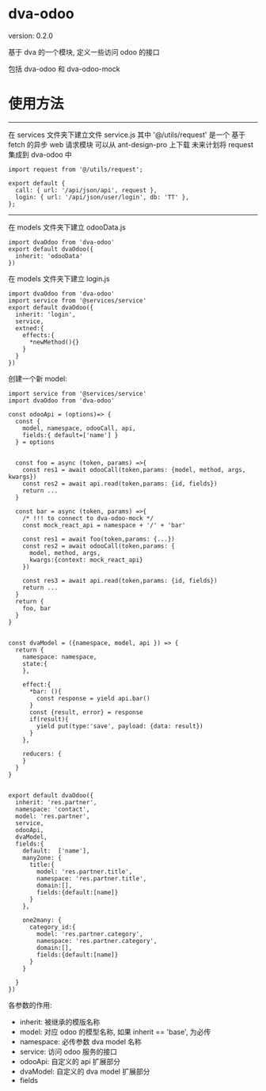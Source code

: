 # dva-odoo

version: 0.2.0

基于 dva 的一个模块, 定义一些访问 odoo 的接口

包括 dva-odoo 和 dva-odoo-mock

# 使用方法

---
在 services 文件夹下建立文件 service.js
其中 '@/utils/request' 是一个 基于 fetch 的异步 web 请求模块
可以从 ant-design-pro 上下载
未来计划将 request 集成到 dva-odoo 中

```
import request from '@/utils/request';

export default {
  call: { url: '/api/json/api', request },
  login: { url: '/api/json/user/login', db: 'TT' },
};
```
---
在 models 文件夹下建立 odooData.js
```
import dvaOdoo from 'dva-odoo'
export default dvaOdoo({
  inherit: 'odooData'
})

```

在 models 文件夹下建立 login.js
```
import dvaOdoo from 'dva-odoo'
import service from '@services/service'
export default dvaOdoo({
  inherit: 'login',
  service,
  extned:{
    effects:{
      *newMethod(){}
    }
  }
})

```

创建一个新 model:

```
import service from '@services/service'
import dvaOdoo from 'dva-odoo'

const odooApi = (options)=> {
  const {
    model, namespace, odooCall, api, 
    fields:{ default=['name'] } 
  } = options
  
  
  const foo = async (token, params) =>{
    const res1 = await odooCall(token,params: {model, method, args, kwargs})
    const res2 = await api.read(token,params: {id, fields})
    return ...
  }
  
  const bar = async (token, params) =>{
    /* !!! to connect to dva-odoo-mock */
    const mock_react_api = namespace + '/' + 'bar'
    
    const res1 = await foo(token,params: {...})
    const res2 = await odooCall(token,params: {
      model, method, args, 
      kwargs:{context: mock_react_api}
    })
    
    const res3 = await api.read(token,params: {id, fields})
    return ...
  }
  return {
    foo, bar
  }
}


const dvaModel = ({namespace, model, api }) => {
  return {
    namespace: namespace,
    state:{
    },
      
    effect:{
      *bar: (){
        const response = yield api.bar()
      }
      const {result, error} = response
      if(result){
        yield put(type:'save', payload: {data: result})
      }
    },
      
    reducers: {
    }
  }
}


export default dvaOdoo({
  inherit: 'res.partner',
  namespace: 'contact',
  model: 'res.partner',
  service,
  odooApi,
  dvaModel,
  fields:{
    default:  ['name'],
    many2one: {
      title:{
        model: 'res.partner.title',
        namespace: 'res.partner.title',
        domain:[],
        fields:{default:[name]}
      }
    },

    one2many: {
      category_id:{
        model: 'res.partner.category',
        namespace: 'res.partner.category',
        domain:[],
        fields:{default:[name]}
      }
    }

  }
})

```

各参数的作用:
* inherit: 被继承的模版名称
* model: 对应 odoo 的模型名称, 如果 inherit == 'base', 为必传
* namespace: 必传参数 dva model 名称
* service: 访问 odoo 服务的接口
* odooApi:  自定义的 api 扩展部分
* dvaModel: 自定义的 dva model 扩展部分
* fields

